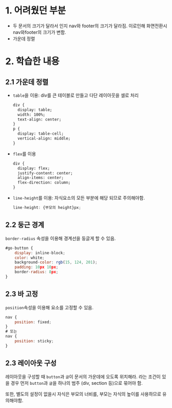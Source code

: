 # 1. 어려웠던 부분

- 두 문서의 크기가 달라서 인지 nav와 footer의 크기가 달라짐. 이로인해 화면전환시 nav와footer의 크기가 변함.
- 가운데 정렬



# 2. 학습한 내용



## 2.1 가운데 정렬

- `table`을 이용: div를 큰 테이블로 만들고 다단 레이아웃을 셀로 처리

  ```html
  div {
  	display: table;
  	width: 100%;
  	text-align: center;
  }
  p {
  	display: table-cell;
  	vertical-align: middle;
  }
  ```

- `flex`를 이용

  ```html
  div {
  	display: flex;
  	justify-content: center;
  	align-items: center;
  	flex-direction: column;
  }
  ```

- `line-height`를 이용: 자식요소의 모든 부분에 해당 되므로 주의해야함.

  ```javascript
  line-height: {부모의 height}px;
  ```

  

## 2.2 둥근 경계

`border-radius` 속성을 이용해 경계선을 둥글게 할 수 있음.

```javascript
#go-button {
    display: inline-block;
    color: white;
    background-color: rgb(15, 124, 201);
    padding: 10px 10px;
    border-radius: 8px;
}
```



## 2.3 바 고정

`position`속성을 이용해 요소를 고정할 수 있음.

```javascript
nav {
    position: fixed;
}
# 또는
nav {
    position: sticky;
}
```



## 2.3 레이아웃 구성

레이아웃을 구성할 때 `button`과 `글`이 문서의 가운데에 오도록 위치해라. 라는 조건이 있을 경우 먼저 `button`과 `글`을 하나의 범주 (div, section 등)으로 묶어야 함.

또한, 별도의 설정이 없을시 자식은 부모의 너비를, 부모는 자식의 높이를 사용하므로 유의해야함.

